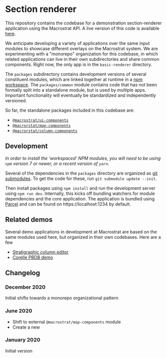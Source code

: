 # Section renderer

This repository contains the codebase for a demonstration
section-renderer application using the Macrostrat API.
A live version of this code
is available [here](https://davenquinn.com/viz/section-renderer).

We anticipate developing a variety of applications over the same input modules
to showcase different overlays on the Macrostrat system. We are experimenting
with a "monorepo" organization for this codebase, in which related applications
can live in their own subdirectories and share common components. Right now, the
only app is in the `basic-renderer` directory.

The `packages` subdirectory contains development
versions of several constituent modules, which are linked together at runtime
in a [npm workspace](https://docs.npmjs.com/cli/v7/using-npm/workspaces).
The `packages/common` module contains code that has not been formally split
into a standalone module, but is used by multiple apps. Important
functionality will eventually be standardized and independently versioned.

So far, the standalone packages included in this codebase are:

- [`@macrostrat/ui-components`](https://github.com/UW-Macrostrat/ui-components)
- [`@macrorstat/map-components`](https://github.com/UW-Macrostrat/map-components)
- [`@macrorstat/column-components`](https://github.com/UW-Macrostrat/column-components)

## Development

_In order to install the 'workspaced' NPM modules, you will need to be using
`npm` version 7 or newer, or a recent version of `yarn`._

Several of the dependencies in the `packages` directory are organized as
[git submodules](https://git-scm.com/docs/git-submodule). To get the code for
these, run `git submodule update --init`.

Then install packages using `npm install` and run the development server using
`npm run dev`. Internally, this kicks off bundling watchers for module dependencies
and the core application. The application is bundled using [Parcel](https://parceljs.org)
and can be found on https://localhost:1234 by default.

## Related demos

Several demo applications in development at Macrostrat are based on the same modules
used here, but organized in their own codebases. Here are a few

- [Stratigraphic column editor](https://davenquinn.com/viz/stratigraphic-column-editor/)
- [Corelle PBDB demo](https://davenquinn.com/viz/corelle-demo-pbdb/)

## Changelog

### December 2020

Initial shifts towards a monorepo organizational pattern

### June 2020

- Shift to external `@macrostrat/map-components` module
- Create a new

### January 2020

Initial version
